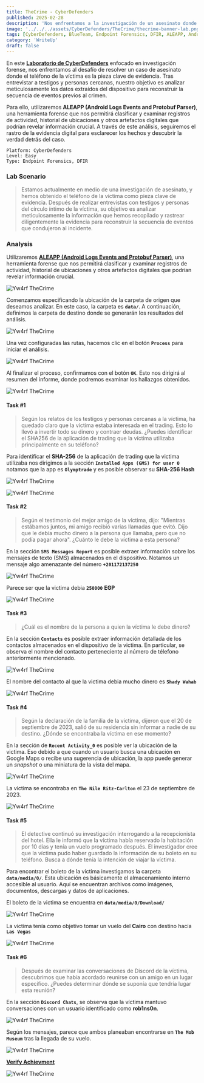 ```yaml
---
title: TheCrime - CyberDefenders
published: 2025-02-28
description: 'Nos enfrentamos a la investigación de un asesinato donde el teléfono de la víctima es una pieza clave de evidencia. Con la ayuda de ALEAPP (Android Logs Events and Protobuf Parser), analizaremos registros de actividad, historial de ubicaciones y otros artefactos digitales extraídos del dispositivo. Nuestro objetivo es reconstruir la secuencia de eventos previos al crimen, identificando pistas que nos permitan esclarecer los hechos y descubrir la verdad detrás del caso.'
image: '../../../assets/CyberDefenders/TheCrime/thecrime-banner-lab.png'
tags: [CyberDefenders, BlueTeam, Endpoint Forensics, DFIR, ALEAPP, Android]
category: 'WriteUp'
draft: false 
---  
```


En este **[Laboratorio de CyberDefenders](https://cyberdefenders.org/blueteam-ctf-challenges/the-crime/)** enfocado en investigación forense, nos enfrentamos al desafío de resolver un caso de asesinato donde el teléfono de la víctima es la pieza clave de evidencia. Tras entrevistar a testigos y personas cercanas, nuestro objetivo es analizar meticulosamente los datos extraídos del dispositivo para reconstruir la secuencia de eventos previos al crimen.

Para ello, utilizaremos **ALEAPP (Android Logs Events and Protobuf Parser)**, una herramienta forense que nos permitirá clasificar y examinar registros de actividad, historial de ubicaciones y otros artefactos digitales que podrían revelar información crucial. A través de este análisis, seguiremos el rastro de la evidencia digital para esclarecer los hechos y descubrir la verdad detrás del caso. 

~~~
Platform: CyberDefenders
Level: Easy
Type: Endpoint Forensics, DFIR
~~~

### Lab Scenario

> Estamos actualmente en medio de una investigación de asesinato, y hemos obtenido el teléfono de la víctima como pieza clave de evidencia. Después de realizar entrevistas con testigos y personas del círculo íntimo de la víctima, su objetivo es analizar meticulosamente la información que hemos recopilado y rastrear diligentemente la evidencia para reconstruir la secuencia de eventos que condujeron al incidente.

### Analysis

Utilizaremos **[ALEAPP (Android Logs Events and Protobuf Parser)](https://github.com/abrignoni/ALEAPP)**, una herramienta forense que nos permitirá clasificar y examinar registros de actividad, historial de ubicaciones y otros artefactos digitales que podrían revelar información crucial.

![Yw4rf TheCrime](../../../assets/CyberDefenders/TheCrime/thecrime-1.png)

Comenzamos especificando la ubicación de la carpeta de origen que deseamos analizar. En este caso, la carpeta es **`data/`**. A continuación, definimos la carpeta de destino donde se generarán los resultados del análisis.

![Yw4rf TheCrime](../../../assets/CyberDefenders/TheCrime/thecrime-2.png)

Una vez configuradas las rutas, hacemos clic en el botón **`Process`** para iniciar el análisis.

![Yw4rf TheCrime](../../../assets/CyberDefenders/TheCrime/thecrime-3.png)

Al finalizar el proceso, confirmamos con el botón **`OK`**. Esto nos dirigirá al resumen del informe, donde podremos examinar los hallazgos obtenidos.

![Yw4rf TheCrime](../../../assets/CyberDefenders/TheCrime/thecrime-4.png)

#### Task #1 

> Según los relatos de los testigos y personas cercanas a la víctima, ha quedado claro que la víctima estaba interesada en el trading. Esto lo llevó a invertir todo su dinero y contraer deudas. ¿Puedes identificar el SHA256 de la aplicación de trading que la víctima utilizaba principalmente en su teléfono?

Para identificar el **SHA-256** de la aplicación de trading que la victima utilizaba nos dirigimos a la sección **`Installed Apps (GMS) for user 0`** notamos que la app es **`Olymptrade`** y es posible observar su **SHA-256 Hash**

![Yw4rf TheCrime](../../../assets/CyberDefenders/TheCrime/thecrime-5.png)

![Yw4rf TheCrime](../../../assets/CyberDefenders/TheCrime/task-1.png)

#### Task #2 

> Según el testimonio del mejor amigo de la víctima, dijo: "Mientras estábamos juntos, mi amigo recibió varias llamadas que evitó. Dijo que le debía mucho dinero a la persona que llamaba, pero que no podía pagar ahora". ¿Cuánto le debe la víctima a esta persona?

En la sección **`SMS Messages Report`** es posible extraer información sobre los mensajes de texto (SMS) almacenados en el dispositivo. Notamos un mensaje algo amenazante del número **`+201172137250`** 

![Yw4rf TheCrime](../../../assets/CyberDefenders/TheCrime/thecrime-6.png)

Parece ser que la victima debia **`250000`** **EGP** 

![Yw4rf TheCrime](../../../assets/CyberDefenders/TheCrime/task-2.png)

#### Task #3 

> ¿Cuál es el nombre de la persona a quien la víctima le debe dinero?

En la sección **`Contacts`** es posible extraer información detallada de los contactos almacenados en el dispositivo de la victima. En particular, se observa el nombre del contacto perteneciente al número de télefono anteriormente mencionado.

![Yw4rf TheCrime](../../../assets/CyberDefenders/TheCrime/thecrime-7.png)

El nombre del contacto al que la victima debia mucho dinero es **`Shady Wahab`**

![Yw4rf TheCrime](../../../assets/CyberDefenders/TheCrime/task-3.png)

#### Task #4 

> Según la declaración de la familia de la víctima, dijeron que el 20 de septiembre de 2023, salió de su residencia sin informar a nadie de su destino. ¿Dónde se encontraba la víctima en ese momento?

En la sección de **`Recent Activity_0`** es posible ver la ubicación de la victima. Eso debido a que cuando un usuario busca una ubicación en Google Maps o recibe una sugerencia de ubicación, la app puede generar un _snapshot_ o una miniatura de la vista del mapa.

![Yw4rf TheCrime](../../../assets/CyberDefenders/TheCrime/thecrime-8.png)

La victima se encontraba en **`The Nile Ritz-Carlton`** el 23 de septiembre de 2023.

![Yw4rf TheCrime](../../../assets/CyberDefenders/TheCrime/task-4.png)

#### Task #5 

> El detective continuó su investigación interrogando a la recepcionista del hotel. Ella le informó que la víctima había reservado la habitación por 10 días y tenía un vuelo programado después. El investigador cree que la víctima pudo haber guardado la información de su boleto en su teléfono. Busca a dónde tenía la intención de viajar la víctima.

Para encontrar el boleto de la victima investigamos la carpeta **`data/media/0/`**. Esta ubicación es básicamente el almacenamiento interno accesible al usuario. Aquí se encuentran archivos como imágenes, documentos, descargas y datos de aplicaciones.

El boleto de la victima se encuentra en **`data/media/0/Download/`**   

![Yw4rf TheCrime](../../../assets/CyberDefenders/TheCrime/thecrime-9.png)

La victima tenía como objetivo tomar un vuelo del **Cairo** con destino hacia **`Las Vegas`**

![Yw4rf TheCrime](../../../assets/CyberDefenders/TheCrime/task-5.png)

#### Task #6 

> Después de examinar las conversaciones de Discord de la víctima, descubrimos que había acordado reunirse con un amigo en un lugar específico. ¿Puedes determinar dónde se suponía que tendría lugar esta reunión?

En la sección **`Discord Chats`**, se observa que la víctima mantuvo conversaciones con un usuario identificado como **rob1ns0n**.

![Yw4rf TheCrime](../../../assets/CyberDefenders/TheCrime/thecrime-10.png)

Según los mensajes, parece que ambos planeaban encontrarse en **`The Mob Museum`** tras la llegada de su vuelo.

![Yw4rf TheCrime](../../../assets/CyberDefenders/TheCrime/task-6.png)

**[Verify Achievment](https://cyberdefenders.org/blueteam-ctf-challenges/progress/Yw4rf/138/)** 

![Yw4rf TheCrime](../../../assets/CyberDefenders/TheCrime/thecrime-cyberdefenders.png)